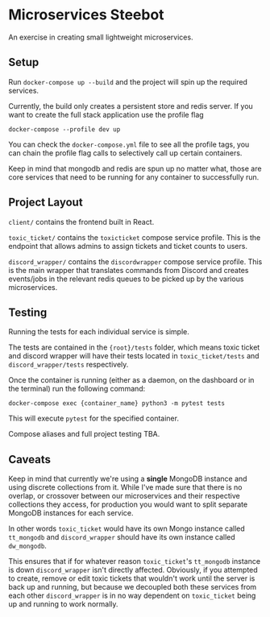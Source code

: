 # Microservices Steebot

An exercise in creating small lightweight microservices.

## Setup

Run `docker-compose up --build` and the project will spin up the required services.

Currently, the build only creates a persistent store and redis server. If you want to create the full stack application use the profile flag 

`docker-compose --profile dev up`

You can check the `docker-compose.yml` file to see all the profile tags, you can chain the profile flag calls to selectively call up certain containers. 

Keep in mind that mongodb and redis are spun up no matter what, those are core services that need to be running for any container to successfully run.

## Project Layout

`client/` contains the frontend built in React.

`toxic_ticket/` contains the `toxicticket` compose service profile. This is the endpoint that allows admins to assign tickets and ticket counts to users.

`discord_wrapper/` contains the `discordwrapper` compose service profile. This is the main wrapper that translates commands from Discord and creates events/jobs in the relevant redis queues to be picked up by the various microservices.

## Testing

Running the tests for each individual service is simple.

The tests are contained in the `{root}/tests` folder, which means toxic ticket and discord wrapper will have their tests located in `toxic_ticket/tests` and `discord_wrapper/tests` respectively.

Once the container is running (either as a daemon, on the dashboard or in the terminal) run the following command:

`docker-compose exec {container_name} python3 -m pytest tests`

This will execute `pytest` for the specified container.

Compose aliases and full project testing TBA.

## Caveats

Keep in mind that currently we're using a **single** MongoDB instance and using discrete collections from it. While I've made sure that there is no overlap, or crossover between our microservices and their respective collections they access, for production you would want to split separate MongoDB instances for each service.

In other words `toxic_ticket` would have its own Mongo instance called `tt_mongodb` and `discord_wrapper` should have its own instance called `dw_mongodb`. 

This ensures that if for whatever reason `toxic_ticket`'s `tt_mongodb` instance is down `discord_wrapper` isn't directly affected. Obviously, if you attempted to create, remove or edit toxic tickets that wouldn't work until the server is back up and running, but because we decoupled both these services from each other `discord_wrapper` is in no way dependent on `toxic_ticket` being up and running to work normally.

